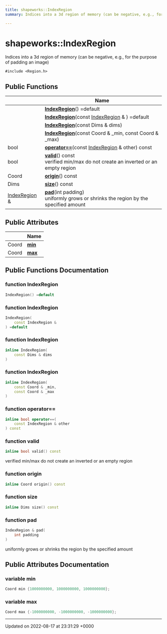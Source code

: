```yaml
---
title: shapeworks::IndexRegion
summary: Indices into a 3d region of memory (can be negative, e.g., for the purpose of padding an image) 

---
```


# shapeworks::IndexRegion



Indices into a 3d region of memory (can be negative, e.g., for the purpose of padding an image) 


`#include <Region.h>`

## Public Functions

|                | Name           |
| -------------- | -------------- |
| | **[IndexRegion](../Classes/classshapeworks_1_1IndexRegion.md#function-indexregion)**() =default |
| | **[IndexRegion](../Classes/classshapeworks_1_1IndexRegion.md#function-indexregion)**(const [IndexRegion](../Classes/classshapeworks_1_1IndexRegion.md) & ) =default |
| | **[IndexRegion](../Classes/classshapeworks_1_1IndexRegion.md#function-indexregion)**(const Dims & dims) |
| | **[IndexRegion](../Classes/classshapeworks_1_1IndexRegion.md#function-indexregion)**(const Coord & _min, const Coord & _max) |
| bool | **[operator==](../Classes/classshapeworks_1_1IndexRegion.md#function-operator==)**(const [IndexRegion](../Classes/classshapeworks_1_1IndexRegion.md) & other) const |
| bool | **[valid](../Classes/classshapeworks_1_1IndexRegion.md#function-valid)**() const<br>verified min/max do not create an inverted or an empty region  |
| Coord | **[origin](../Classes/classshapeworks_1_1IndexRegion.md#function-origin)**() const |
| Dims | **[size](../Classes/classshapeworks_1_1IndexRegion.md#function-size)**() const |
| [IndexRegion](../Classes/classshapeworks_1_1IndexRegion.md) & | **[pad](../Classes/classshapeworks_1_1IndexRegion.md#function-pad)**(int padding)<br>uniformly grows or shrinks the region by the specified amount  |

## Public Attributes

|                | Name           |
| -------------- | -------------- |
| Coord | **[min](../Classes/classshapeworks_1_1IndexRegion.md#variable-min)**  |
| Coord | **[max](../Classes/classshapeworks_1_1IndexRegion.md#variable-max)**  |

## Public Functions Documentation

### function IndexRegion

```cpp
IndexRegion() =default
```


### function IndexRegion

```cpp
IndexRegion(
    const IndexRegion & 
) =default
```


### function IndexRegion

```cpp
inline IndexRegion(
    const Dims & dims
)
```


### function IndexRegion

```cpp
inline IndexRegion(
    const Coord & _min,
    const Coord & _max
)
```


### function operator==

```cpp
inline bool operator==(
    const IndexRegion & other
) const
```


### function valid

```cpp
inline bool valid() const
```

verified min/max do not create an inverted or an empty region 

### function origin

```cpp
inline Coord origin() const
```


### function size

```cpp
inline Dims size() const
```


### function pad

```cpp
IndexRegion & pad(
    int padding
)
```

uniformly grows or shrinks the region by the specified amount 

## Public Attributes Documentation

### variable min

```cpp
Coord min {1000000000, 1000000000, 1000000000};
```


### variable max

```cpp
Coord max {-1000000000, -1000000000, -1000000000};
```


-------------------------------

Updated on 2022-08-17 at 23:31:29 +0000
